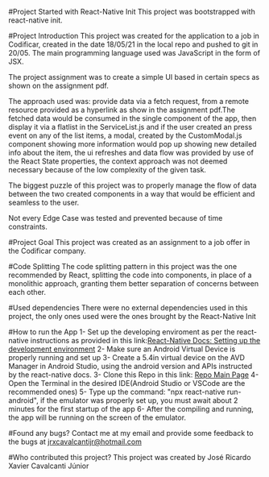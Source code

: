 #Project Started with React-Native Init
This project was bootstrapped with react-native init.

#Project Introduction
This project was created for the application to a job in Codificar, created in the date 18/05/21 in the local repo and pushed to git in 20/05. The main programming language used was JavaScript in the form of JSX.

The project assignment was to create a simple UI based in certain specs as shown on the assignment pdf.

The approach used was: provide data via a fetch request, from a remote resource provided as a hyperlink as show in the assignment pdf.The fetched data would be consumed in the single component of the app, then display it via a flatlist in the ServiceList.js and if the user created an press event on any of the list items, a modal, created by the CustomModal.js component showing more information would pop up showing new detailed info about the item, the ui refreshes and data flow was provided by use of the React State properties, the context approach was not deemed necessary because of the low complexity of the given task.

The biggest puzzle of this project was to properly manage the flow of data between the two created components in a way that would be efficient and seamless to the user. 

Not every Edge Case was tested and prevented because of time constraints.

#Project Goal
This project was created as an assignment to a job offer in the Codificar company.

#Code Splitting
The code splitting pattern in this project was the one recommended by React, splitting the code into components, in place of a monolithic approach, granting them better separation of concerns between each other. 

#Used dependencies
There were no external dependencies used in this project, the only ones used were the ones brought by the React-Native Init

#How to run the App
1- Set up the developing enviroment as per the react-native instructions as provided in this link:[React-Native Docs: Setting up the development environment](https://reactnative.dev/docs/environment-setup)
2- Make sure an Android Virtual Device is properly running and set up
3- Create a 5.4in virtual device on the AVD Manager in Android Studio, using the android version and APIs instructed by the react-native docs.
3- Clone this Repo in this link: [Repo Main Page](https://github.com/jrxcjr/oficinamecapp)
4- Open the Terminal in the desired IDE(Android Studio or VSCode are the recommended ones) 
5- Type up the command: "npx react-native run-android", if the emulator was properly set up, you must await about 2 minutes for the first startup of the app
6- After the compiling and running, the app will be running on the screen of the emulator.

#Found any bugs?
Contact me at my email and provide some feedback to the bugs at jrxcavalcantijr@hotmail.com

#Who contributed this project?
This project was created by José Ricardo Xavier Cavalcanti Júnior
